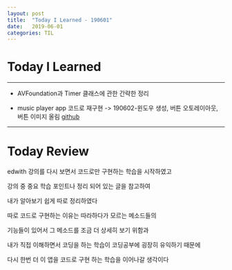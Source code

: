 ```yaml
---
layout: post
title:  "Today I Learned - 190601"
date:   2019-06-01
categories: TIL
---
```


# Today I Learned

---

- AVFoundation과 Timer 클래스에 관한 간략한 정리

- music player app 코드로 재구현 -> 190602-윈도우 생성, 버튼 오토레이아웃, 버튼 이미지 올림 [github](https://github.com/VincentGeranium/Swift-Study/tree/master/music_player_By_code_2)

---

# Today Review

edwith 강의를 다시 보면서 코드로만 구현하는 학습을 시작하였고

강의 중 중요 학습 포인트나 정리 되어 있는 글을 참고하여

내가 알아보기 쉽게 따로 정리하였다

따로 코드로 구현하는 이유는 따라하다가 모르는 메소드들의

기능들이 있어서 그 메소드를 조금 더 상세히 보기 위함과

내가 직접 이해하면서 코딩을 하는 학습이 코딩공부에 굉장히 유익하기 때문에

다시 한번 더 이 앱을 코드로 구현 하는 학습을 이어나갈 생각이다
